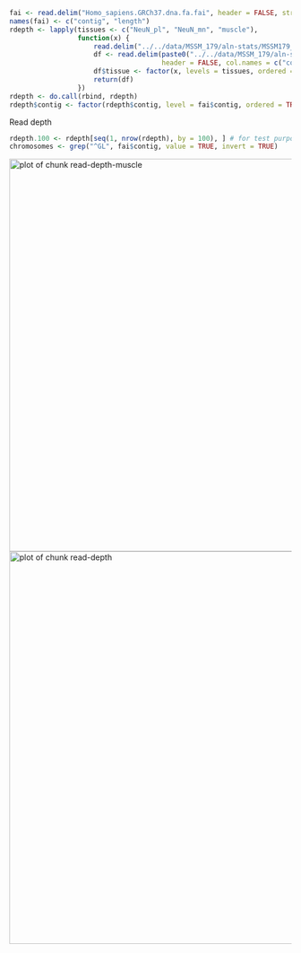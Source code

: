 


```r
fai <- read.delim("Homo_sapiens.GRCh37.dna.fa.fai", header = FALSE, stringsAsFactors = FALSE)[1:2]
names(fai) <- c("contig", "length")
rdepth <- lapply(tissues <- c("NeuN_pl", "NeuN_mn", "muscle"),
                 function(x) {
                     read.delim("../../data/MSSM_179/aln-stats/MSSM179_muscle.bam.depth.1000", header = FALSE)
                     df <- read.delim(paste0("../../data/MSSM_179/aln-stats/MSSM179_", x , ".bam.depth.1000"),
                                      header = FALSE, col.names = c("contig", "pos", "depth"))
                     df$tissue <- factor(x, levels = tissues, ordered = TRUE)
                     return(df)
                 })
rdepth <- do.call(rbind, rdepth)
rdepth$contig <- factor(rdepth$contig, level = fai$contig, ordered = TRUE)
```

Read depth


```r
rdepth.100 <- rdepth[seq(1, nrow(rdepth), by = 100), ] # for test purposes
chromosomes <- grep("^GL", fai$contig, value = TRUE, invert = TRUE)
```

<img src="figure/read-depth-muscle-1.png" title="plot of chunk read-depth-muscle" alt="plot of chunk read-depth-muscle" width="700px" />

<img src="figure/read-depth-1.png" title="plot of chunk read-depth" alt="plot of chunk read-depth" width="700px" />

